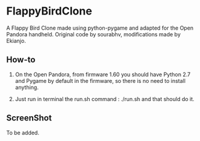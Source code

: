 FlappyBirdClone
===============

A Flappy Bird Clone made using python-pygame and adapted for the Open Pandora handheld. Original code by sourabhv, modifications made by Ekianjo. 

How-to
------

1. On the Open Pandora, from firmware 1.60 you should have Python 2.7 and Pygame by default in the firmware, so there is no need to install anything. 

2. Just run in terminal the run.sh command : ./run.sh and that should do it. 


ScreenShot
----------

To be added. 
